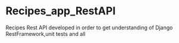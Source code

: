 # Recipes_app_RestAPI
Recipes Rest API developed in order to get understanding of Django RestFramework,unit tests and all 
